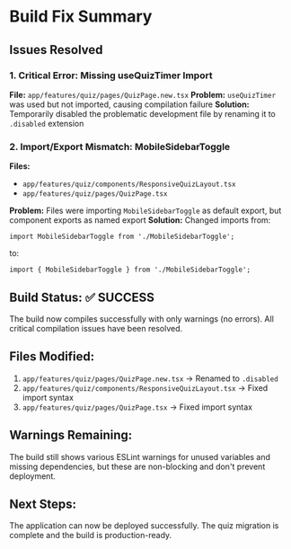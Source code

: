 # Build Fix Summary

## Issues Resolved

### 1. Critical Error: Missing useQuizTimer Import
**File:** `app/features/quiz/pages/QuizPage.new.tsx`
**Problem:** `useQuizTimer` was used but not imported, causing compilation failure
**Solution:** Temporarily disabled the problematic development file by renaming it to `.disabled` extension

### 2. Import/Export Mismatch: MobileSidebarToggle
**Files:** 
- `app/features/quiz/components/ResponsiveQuizLayout.tsx`
- `app/features/quiz/pages/QuizPage.tsx`

**Problem:** Files were importing `MobileSidebarToggle` as default export, but component exports as named export
**Solution:** Changed imports from:
```tsx
import MobileSidebarToggle from './MobileSidebarToggle';
```
to:
```tsx
import { MobileSidebarToggle } from './MobileSidebarToggle';
```

## Build Status: ✅ SUCCESS

The build now compiles successfully with only warnings (no errors). All critical compilation issues have been resolved.

## Files Modified:
1. `app/features/quiz/pages/QuizPage.new.tsx` → Renamed to `.disabled`
2. `app/features/quiz/components/ResponsiveQuizLayout.tsx` → Fixed import syntax
3. `app/features/quiz/pages/QuizPage.tsx` → Fixed import syntax

## Warnings Remaining:
The build still shows various ESLint warnings for unused variables and missing dependencies, but these are non-blocking and don't prevent deployment.

## Next Steps:
The application can now be deployed successfully. The quiz migration is complete and the build is production-ready.
